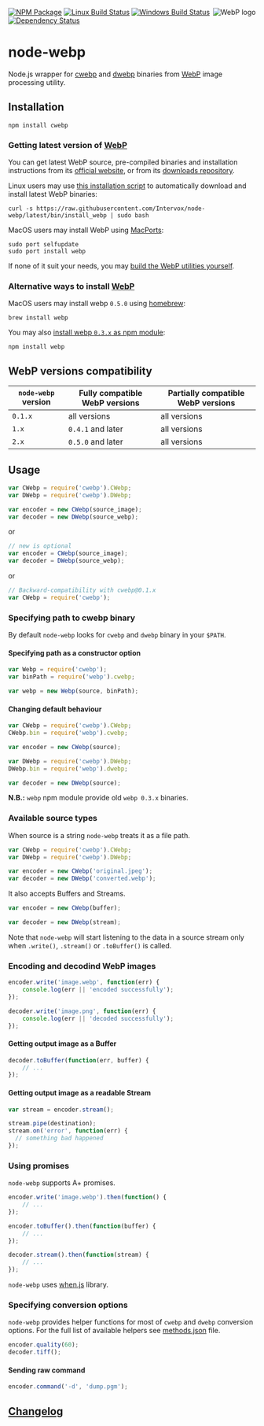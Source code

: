 [<img src="https://developers.google.com/speed/webp/images/webplogo.png" alt="WebP logo" align="right" />][webp]

  [webp]: https://developers.google.com/speed/webp/

[![NPM Package][repo_badge]][repo]
[![Linux Build Status][travis_badge]][travis]
[![Windows Build Status][appveyor_badge]][appveyor]
[![Dependency Status][david_badge]][david]

  [repo_badge]: https://img.shields.io/npm/v/cwebp.svg
  [travis_badge]: https://img.shields.io/travis/Intervox/node-webp/latest.svg?label=linux%20build
  [appveyor_badge]: https://img.shields.io/appveyor/ci/lbeschastny/node-webp/latest.svg?label=windows%20build
  [david_badge]: https://img.shields.io/david/Intervox/node-webp/latest.svg?label=deps
  [repo]: https://www.npmjs.com/package/cwebp
  [travis]: https://travis-ci.org/Intervox/node-webp
  [david]: https://david-dm.org/Intervox/node-webp/latest
  [appveyor]: https://ci.appveyor.com/project/lbeschastny/node-webp

node-webp
=========

Node.js wrapper for [cwebp][cwebp] and [dwebp][dwebp] binaries
from [WebP][webp] image processing utility.

  [cwebp]: https://developers.google.com/speed/webp/docs/cwebp
  [dwebp]: https://developers.google.com/speed/webp/docs/dwebp

## Installation

    npm install cwebp

### Getting latest version of [WebP][webp]

You can get latest WebP source, pre-compiled binaries and installation instructions
from its [official website][get_webp.1], or from its [downloads repository][get_webp.2].

Linux users may use [this installation script][get_webp.3]
to automatically download and install latest WebP binaries:

    curl -s https://raw.githubusercontent.com/Intervox/node-webp/latest/bin/install_webp | sudo bash

MacOS users may install WebP using [MacPorts][macports]:

    sudo port selfupdate
    sudo port install webp

If none of it suit your needs, you may [build the WebP utilities yourself][get_webp.5].

### Alternative ways to install [WebP][webp]

MacOS users may install webp `0.5.0` using [homebrew][homebrew]:

    brew install webp

You may also [install webp `0.3.x` as npm module][get_webp.4]:

    npm install webp

  [get_webp.1]: https://developers.google.com/speed/webp/download
  [get_webp.2]: http://downloads.webmproject.org/releases/webp/index.html
  [get_webp.3]: https://raw.githubusercontent.com/Intervox/node-webp/latest/bin/install_webp
  [get_webp.4]: https://www.npmjs.org/package/webp
  [get_webp.5]: https://developers.google.com/speed/webp/docs/compiling
  [macports]: http://guide.macports.org/
  [homebrew]: http://brew.sh/

## WebP versions compatibility

| `node-webp` version  | Fully compatible WebP versions | Partially compatible WebP versions |
| -------------------- | ------------------------------ | ---------------------------------- |
| `0.1.x`              | all versions                   | all versions                       |
| `1.x`                | `0.4.1` and later              | all versions                       |
| `2.x`                | `0.5.0` and later              | all versions                       |

## Usage

```js
var CWebp = require('cwebp').CWebp;
var DWebp = require('cwebp').DWebp;

var encoder = new CWebp(source_image);
var decoder = new DWebp(source_webp);
```

or

```js
// new is optional
var encoder = CWebp(source_image);
var decoder = DWebp(source_webp);
```

or

```js
// Backward-compatibility with cwebp@0.1.x
var CWebp = require('cwebp');
```

### Specifying path to cwebp binary

By default `node-webp` looks for `cwebp` and `dwebp` binary in your `$PATH`.

#### Specifying path as a constructor option

```js
var Webp = require('cwebp');
var binPath = require('webp').cwebp;

var webp = new Webp(source, binPath);
```

#### Changing default behaviour

```js
var CWebp = require('cwebp').CWebp;
CWebp.bin = require('webp').cwebp;

var encoder = new CWebp(source);
```

```js
var DWebp = require('cwebp').DWebp;
DWebp.bin = require('webp').dwebp;

var decoder = new DWebp(source);
```

**N.B.:** `webp` npm module provide old `webp 0.3.x` binaries.

### Available source types

When source is a string `node-webp` treats it as a file path.

```js
var CWebp = require('cwebp').CWebp;
var DWebp = require('cwebp').DWebp;

var encoder = new CWebp('original.jpeg');
var decoder = new DWebp('converted.webp');
```

It also accepts Buffers and Streams.

```js
var encoder = new CWebp(buffer);
```

```js
var decoder = new DWebp(stream);
```

Note that `node-webp` will start listening to the data in a source stream
only when `.write()`, `.stream()` or `.toBuffer()` is called.

### Encoding and decodind WebP images

```js
encoder.write('image.webp', function(err) {
    console.log(err || 'encoded successfully');
});
```

```js
decoder.write('image.png', function(err) {
    console.log(err || 'decoded successfully');
});
```

#### Getting output image as a Buffer

```js
decoder.toBuffer(function(err, buffer) {
    // ...
});
```

#### Getting output image as a readable Stream

```js
var stream = encoder.stream();

stream.pipe(destination);
stream.on('error', function(err) {
  // something bad happened
});
```

### Using promises

`node-webp` supports A+ promises.

```js
encoder.write('image.webp').then(function() {
    // ...
});
```

```js
encoder.toBuffer().then(function(buffer) {
    // ...
});
```

```js
decoder.stream().then(function(stream) {
    // ...
});
```

`node-webp` uses [when.js][when] library.

  [when]: https://github.com/cujojs/when

### Specifying conversion options

`node-webp` provides helper functions for most of `cwebp` and `dwebp` conversion options.
For the full list of available helpers see [methods.json][methods] file.

```js
encoder.quality(60);
decoder.tiff();
```

  [methods]: https://github.com/Intervox/node-webp/blob/latest/src/methods.json

#### Sending raw command

```js
encoder.command('-d', 'dump.pgm');
```

## [Changelog][history]

  [history]: https://github.com/Intervox/node-webp/blob/latest/History.md
